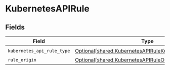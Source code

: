 # KubernetesAPIRule


## Fields

| Field                                                                                                                        | Type                                                                                                                         | Required                                                                                                                     | Description                                                                                                                  |
| ---------------------------------------------------------------------------------------------------------------------------- | ---------------------------------------------------------------------------------------------------------------------------- | ---------------------------------------------------------------------------------------------------------------------------- | ---------------------------------------------------------------------------------------------------------------------------- |
| `kubernetes_api_rule_type`                                                                                                   | [Optional[shared.KubernetesAPIRuleKubernetesAPIRuleType]](undefined/models/shared/kubernetesapirulekubernetesapiruletype.md) | :heavy_check_mark:                                                                                                           | N/A                                                                                                                          |
| `rule_origin`                                                                                                                | [Optional[shared.KubernetesAPIRuleOrigin]](undefined/models/shared/kubernetesapiruleorigin.md)                               | :heavy_minus_sign:                                                                                                           | N/A                                                                                                                          |